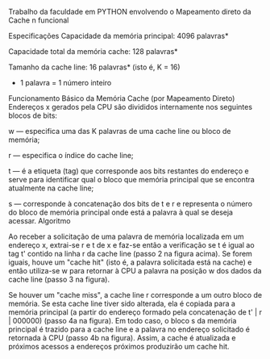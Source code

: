 Trabalho da faculdade em PYTHON envolvendo o Mapeamento direto da Cache n funcional

Especificações
Capacidade da memória principal: 4096 palavras*

Capacidade total da memória cache: 128 palavras*

Tamanho da cache line: 16 palavras* (isto é, K = 16)

* 1 palavra = 1 número inteiro
  

Funcionamento Básico da Memória Cache (por Mapeamento Direto)
Endereços x gerados pela CPU são divididos internamente nos seguintes blocos de bits:


w — especifica uma das K palavras de uma cache line ou bloco de memória;

r — especifica o índice do cache line;

t — é a etiqueta (tag) que corresponde aos bits restantes do endereço e serve para identificar qual o bloco que memória principal que se encontra atualmente na cache line;

s — corresponde à concatenação dos bits de t e r e representa o número do bloco de memória principal onde está a palavra à qual se deseja acessar.
Algoritmo

Ao receber a solicitação de uma palavra de memória localizada em um endereço x, extrai-se r e t de x e faz-se então a verificação se t é igual ao tag t' contido na linha r da cache line (passo 2 na figura acima). Se forem iguais, houve um "cache hit" (isto é, a palavra solicitada está na cache) e então utiliza-se w para retornar à CPU a palavra na posição w dos dados da cache line (passo 3 na figura).


Se houver um "cache miss", a cache line r corresponde a um outro bloco de memória. Se esta cache line tiver sido alterada, ela é copiada para a memória principal (a partir do endereço formado pela concatenação de t' | r | 000000) (passo 4a na figura). Em todo caso, o bloco s da memória principal é trazido para a cache line e a palavra no endereço solicitado é retornada à CPU (passo 4b na figura). Assim, a cache é atualizada e próximos acessos a endereços próximos produzirão um cache hit.
